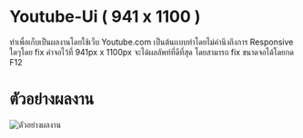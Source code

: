 # Youtube-Ui ( 941 x 1100 )
ทำเพื่อเก็บเป็นผลงานโดยใช้เว็บ Youtube.com เป็นต้นเเบบทำโดยไม่คำนึงถึงการ Responsive ใดๆโดย fix ค่าจอไว้ที่ 941px x 1100px จะได้ผลลัพท์ที่ดีที่สุด
โดยสามารถ fix ขนาดจอได้โดยกด F12
# ตัวอย่างผลงาน
![ตัวอย่างผลงาน](https://github.com/FrameTH1/Youtube-Ui-941-x-1100-/blob/main/Example.png)
